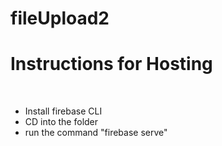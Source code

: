 # fileUpload2

<h1>Instructions for Hosting</h1><br>
<ul> 
<li>Install firebase CLI</li> 
<li>CD into the folder</li> 
<li>run the command "firebase serve"</li> 
</ul>

